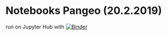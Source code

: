 # Notebooks Pangeo (20.2.2019)

run on Jupyter Hub with [![Binder](https://mybinder.org/badge_logo.svg)](https://mybinder.org/v2/gh/8snit/Notebooks-Pangeo/master)
